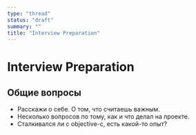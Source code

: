 ```yaml
---
type: "thread"
status: "draft"
summary: ""
title: "Interview Preparation"
---
```


# Interview Preparation

## Общие вопросы
- Расскажи о себе. О том, что считаешь важным.
- Несколько вопросов по тому, как и что делал на проекте.
- Сталкивался ли с objective-c, есть какой-то опыт?



